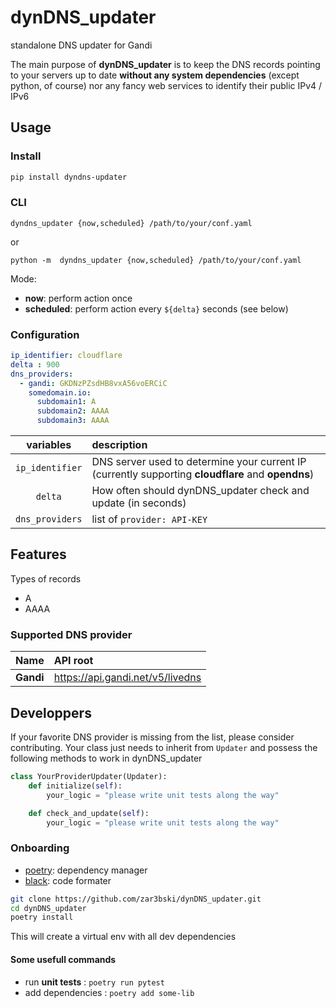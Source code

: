# dynDNS_updater
standalone DNS updater for Gandi


The main purpose of **dynDNS_updater** is to keep the DNS records pointing to your servers up to date **without any system dependencies** (except python, of course) nor any fancy web services to identify their public IPv4 / IPv6

## Usage

### Install

```bash
pip install dyndns-updater
```

### CLI

```
dyndns_updater {now,scheduled} /path/to/your/conf.yaml
```

or

```
python -m  dyndns_updater {now,scheduled} /path/to/your/conf.yaml
```

Mode: 

* **now**: perform action once
* **scheduled**: perform action every `${delta}` seconds (see below)


### Configuration

```yaml
ip_identifier: cloudflare
delta : 900
dns_providers: 
  - gandi: GKDNzPZsdHB8vxA56voERCiC
    somedomain.io:
      subdomain1: A
      subdomain2: AAAA
      subdomain3: AAAA
```

|    variables    | description                                                                                        |
| :-------------: | :------------------------------------------------------------------------------------------------- |
| `ip_identifier` | DNS server used to determine your current IP (currently supporting **cloudflare** and **opendns**) |
|     `delta`     | How often should dynDNS_updater check and update (in seconds)                                      |
| `dns_providers` | list of `provider: API-KEY`                                                                        |


## Features

Types of records

* A
* AAAA

### Supported DNS provider

|      Name | API root                         |
| --------: | :------------------------------- |
| **Gandi** | https://api.gandi.net/v5/livedns |

## Developpers 

If your favorite DNS provider is missing from the list, please consider contributing. Your class just needs to inherit from `Updater` and possess the following methods to work in dynDNS_updater

```python
class YourProviderUpdater(Updater):
    def initialize(self):
        your_logic = "please write unit tests along the way"

    def check_and_update(self):
        your_logic = "please write unit tests along the way"
```

### Onboarding

* [poetry](https://python-poetry.org/): dependency manager
* [black](https://black.readthedocs.io/en/stable/): code formater

```bash
git clone https://github.com/zar3bski/dynDNS_updater.git
cd dynDNS_updater
poetry install 
```

This will create a virtual env with all dev dependencies

#### Some usefull commands

* run **unit tests** : `poetry run pytest`
* add dependencies : `poetry add some-lib`


